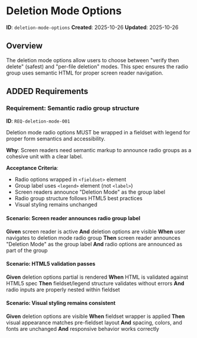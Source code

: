 # Deletion Mode Options

**ID**: `deletion-mode-options`
**Created**: 2025-10-26
**Updated**: 2025-10-26

## Overview

The deletion mode options allow users to choose between "verify then delete" (safest) and "per-file deletion" modes. This spec ensures the radio group uses semantic HTML for proper screen reader navigation.

## ADDED Requirements

### Requirement: Semantic radio group structure

**ID**: `REQ-deletion-mode-001`

Deletion mode radio options MUST be wrapped in a fieldset with legend for proper form semantics and accessibility.

**Why**: Screen readers need semantic markup to announce radio groups as a cohesive unit with a clear label.

**Acceptance Criteria**:
- Radio options wrapped in `<fieldset>` element
- Group label uses `<legend>` element (not `<label>`)
- Screen readers announce "Deletion Mode" as the group label
- Radio group structure follows HTML5 best practices
- Visual styling remains unchanged

#### Scenario: Screen reader announces radio group label

**Given** screen reader is active
**And** deletion options are visible
**When** user navigates to deletion mode radio group
**Then** screen reader announces "Deletion Mode" as the group label
**And** radio options are announced as part of the group

#### Scenario: HTML5 validation passes

**Given** deletion options partial is rendered
**When** HTML is validated against HTML5 spec
**Then** fieldset/legend structure validates without errors
**And** radio inputs are properly nested within fieldset

#### Scenario: Visual styling remains consistent

**Given** deletion options are visible
**When** fieldset wrapper is applied
**Then** visual appearance matches pre-fieldset layout
**And** spacing, colors, and fonts are unchanged
**And** responsive behavior works correctly
